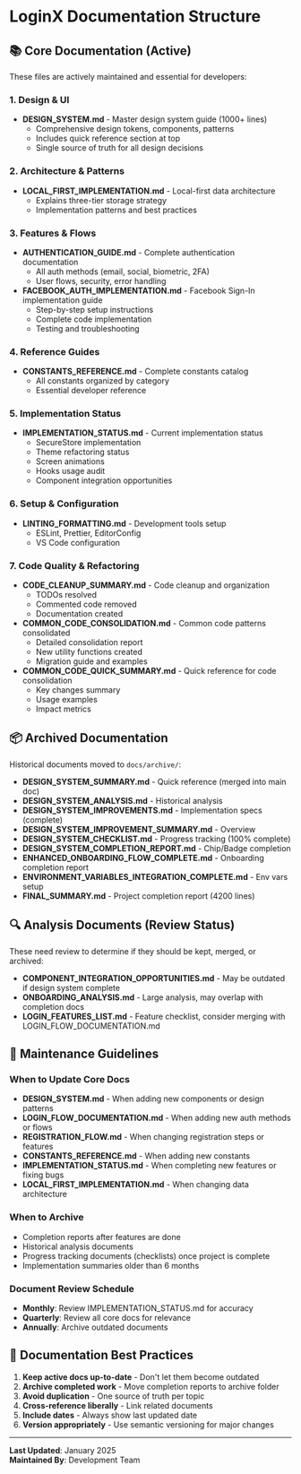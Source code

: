# LoginX Documentation Structure

## 📚 Core Documentation (Active)

These files are actively maintained and essential for developers:

### 1. Design & UI

- **DESIGN_SYSTEM.md** - Master design system guide (1000+ lines)
  - Comprehensive design tokens, components, patterns
  - Includes quick reference section at top
  - Single source of truth for all design decisions

### 2. Architecture & Patterns

- **LOCAL_FIRST_IMPLEMENTATION.md** - Local-first data architecture
  - Explains three-tier storage strategy
  - Implementation patterns and best practices

### 3. Features & Flows

- **AUTHENTICATION_GUIDE.md** - Complete authentication documentation
  - All auth methods (email, social, biometric, 2FA)
  - User flows, security, error handling
- **FACEBOOK_AUTH_IMPLEMENTATION.md** - Facebook Sign-In implementation guide
  - Step-by-step setup instructions
  - Complete code implementation
  - Testing and troubleshooting

### 4. Reference Guides

- **CONSTANTS_REFERENCE.md** - Complete constants catalog
  - All constants organized by category
  - Essential developer reference

### 5. Implementation Status

- **IMPLEMENTATION_STATUS.md** - Current implementation status
  - SecureStore implementation
  - Theme refactoring status
  - Screen animations
  - Hooks usage audit
  - Component integration opportunities

### 6. Setup & Configuration

- **LINTING_FORMATTING.md** - Development tools setup
  - ESLint, Prettier, EditorConfig
  - VS Code configuration

### 7. Code Quality & Refactoring

- **CODE_CLEANUP_SUMMARY.md** - Code cleanup and organization
  - TODOs resolved
  - Commented code removed
  - Documentation created
- **COMMON_CODE_CONSOLIDATION.md** - Common code patterns consolidated
  - Detailed consolidation report
  - New utility functions created
  - Migration guide and examples
- **COMMON_CODE_QUICK_SUMMARY.md** - Quick reference for code consolidation
  - Key changes summary
  - Usage examples
  - Impact metrics

## 📦 Archived Documentation

Historical documents moved to `docs/archive/`:

- **DESIGN_SYSTEM_SUMMARY.md** - Quick reference (merged into main doc)
- **DESIGN_SYSTEM_ANALYSIS.md** - Historical analysis
- **DESIGN_SYSTEM_IMPROVEMENTS.md** - Implementation specs (complete)
- **DESIGN_SYSTEM_IMPROVEMENT_SUMMARY.md** - Overview
- **DESIGN_SYSTEM_CHECKLIST.md** - Progress tracking (100% complete)
- **DESIGN_SYSTEM_COMPLETION_REPORT.md** - Chip/Badge completion
- **ENHANCED_ONBOARDING_FLOW_COMPLETE.md** - Onboarding completion report
- **ENVIRONMENT_VARIABLES_INTEGRATION_COMPLETE.md** - Env vars setup
- **FINAL_SUMMARY.md** - Project completion report (4200 lines)

## 🔍 Analysis Documents (Review Status)

These need review to determine if they should be kept, merged, or archived:

- **COMPONENT_INTEGRATION_OPPORTUNITIES.md** - May be outdated if design system
  complete
- **ONBOARDING_ANALYSIS.md** - Large analysis, may overlap with completion docs
- **LOGIN_FEATURES_LIST.md** - Feature checklist, consider merging with
  LOGIN_FLOW_DOCUMENTATION.md

## 📝 Maintenance Guidelines

### When to Update Core Docs

- **DESIGN_SYSTEM.md** - When adding new components or design patterns
- **LOGIN_FLOW_DOCUMENTATION.md** - When adding new auth methods or flows
- **REGISTRATION_FLOW.md** - When changing registration steps or features
- **CONSTANTS_REFERENCE.md** - When adding new constants
- **IMPLEMENTATION_STATUS.md** - When completing new features or fixing bugs
- **LOCAL_FIRST_IMPLEMENTATION.md** - When changing data architecture

### When to Archive

- Completion reports after features are done
- Historical analysis documents
- Progress tracking documents (checklists) once project is complete
- Implementation summaries older than 6 months

### Document Review Schedule

- **Monthly**: Review IMPLEMENTATION_STATUS.md for accuracy
- **Quarterly**: Review all core docs for relevance
- **Annually**: Archive outdated documents

## 🎯 Documentation Best Practices

1. **Keep active docs up-to-date** - Don't let them become outdated
2. **Archive completed work** - Move completion reports to archive folder
3. **Avoid duplication** - One source of truth per topic
4. **Cross-reference liberally** - Link related documents
5. **Include dates** - Always show last updated date
6. **Version appropriately** - Use semantic versioning for major changes

---

**Last Updated**: January 2025  
**Maintained By**: Development Team
